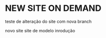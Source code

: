 # NEW SITE ON DEMAND
teste de alteração do site com nova branch

novo site
site de modelo
inrodução

